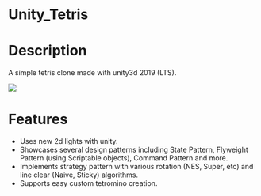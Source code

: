 # Unity_Tetris
 
# Description
A simple tetris clone made with unity3d 2019 (LTS).

<img src="https://github.com/pixelmaster11/Unity_Tetris/blob/master/Hnet-image%20(2).gif"/>

# Features
- Uses new 2d lights with unity.
- Showcases several design patterns including State Pattern, Flyweight Pattern (using Scriptable objects), Command Pattern and more.
- Implements strategy pattern with various rotation (NES, Super, etc) and line clear (Naive, Sticky) algorithms.
- Supports easy custom tetromino creation.

